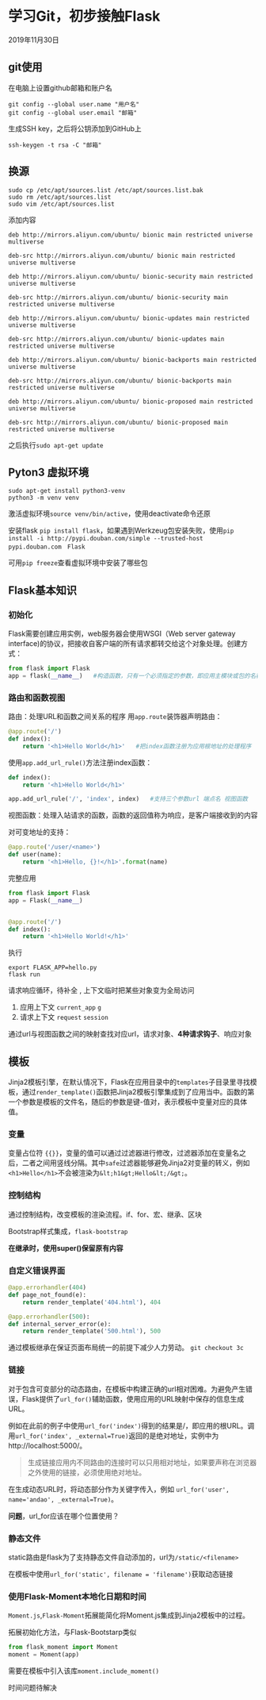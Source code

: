 # 学习Git，初步接触Flask

2019年11月30日

## git使用

在电脑上设置github邮箱和账户名

```shell
git config --global user.name "用户名"
git config --global user.email "邮箱"
```

生成SSH key，之后将公钥添加到GitHub上

```shell
ssh-keygen -t rsa -C "邮箱"
```


## 换源
```shell
sudo cp /etc/apt/sources.list /etc/apt/sources.list.bak
sudo rm /etc/apt/sources.list
sudo vim /etc/apt/sources.list
```

添加内容
```
deb http://mirrors.aliyun.com/ubuntu/ bionic main restricted universe multiverse

deb-src http://mirrors.aliyun.com/ubuntu/ bionic main restricted universe multiverse

deb http://mirrors.aliyun.com/ubuntu/ bionic-security main restricted universe multiverse

deb-src http://mirrors.aliyun.com/ubuntu/ bionic-security main restricted universe multiverse

deb http://mirrors.aliyun.com/ubuntu/ bionic-updates main restricted universe multiverse

deb-src http://mirrors.aliyun.com/ubuntu/ bionic-updates main restricted universe multiverse

deb http://mirrors.aliyun.com/ubuntu/ bionic-backports main restricted universe multiverse

deb-src http://mirrors.aliyun.com/ubuntu/ bionic-backports main restricted universe multiverse

deb http://mirrors.aliyun.com/ubuntu/ bionic-proposed main restricted universe multiverse

deb-src http://mirrors.aliyun.com/ubuntu/ bionic-proposed main restricted universe multiverse
```
之后执行``sudo apt-get update``

## Pyton3 虚拟环境

```
sudo apt-get install python3-venv
python3 -m venv venv
```
激活虚拟环境``source venv/bin/active``，使用deactivate命令还原

安装flask ``pip install flask``，如果遇到Werkzeug包安装失败，使用``pip install -i http://pypi.douban.com/simple --trusted-host pypi.douban.com　Flask``

可用``pip freeze``查看虚拟环境中安装了哪些包

## Flask基本知识

### 初始化

Flask需要创建应用实例，web服务器会使用WSGI（Web server gateway interface)的协议，把接收自客户端的所有请求都转交给这个对象处理。创建方式：

```python
from flask import Flask
app = flask(__name__)   #构造函数，只有一个必须指定的参数，即应用主模块或包的名称
```

### 路由和函数视图

路由：处理URL和函数之间关系的程序
用``app.route``装饰器声明路由：

```python
@app.route('/')
def index():
    return '<h1>Hello World</h1>'   #把index函数注册为应用根地址的处理程序
```

使用``app.add_url_rule()``方法注册index函数：
```python
def index():
    return '<h1>Hello World</h1>'

app.add_url_rule('/', 'index', index)   #支持三个参数url 端点名 视图函数
```

视图函数：处理入站请求的函数，函数的返回值称为响应，是客户端接收到的内容

对可变地址的支持：
```python
@app.route('/user/<name>')
def user(name):
    return '<h1>Hello, {}!</h1>'.format(name)
```

完整应用
```python
from flask import Flask
app = Flask(__name__)


@app.route('/')
def index():
    return '<h1>Hello World!</h1>'
```

执行
```
export FLASK_APP=hello.py 
flask run
```

请求响应循环，待补全 ,
上下文临时把某些对象变为全局访问
1. 应用上下文 ``current_app`` ``g``
2. 请求上下文 ``request`` ``session``

通过url与视图函数之间的映射查找对应url，请求对象、**4种请求钩子**、响应对象

## 模板

Jinja2模板引擎，在默认情况下，Flask在应用目录中的``templates``子目录里寻找模板，通过``render_template()``函数把Jinja2模板引擎集成到了应用当中。函数的第一个参数是模板的文件名，随后的参数是键-值对，表示模板中变量对应的具体值。

### 变量

变量占位符 ``{{}}``，变量的值可以通过过滤器进行修改，过滤器添加在变量名之后，二者之间用竖线分隔。其中``safe``过滤器能够避免Jinja2对变量的转义，例如``<h1>Hello</h1>``不会被渲染为``&lt;h1&gt;Hello&lt;/&gt;``。

### 控制结构

通过控制结构，改变模板的渲染流程。if、for、宏、继承、区块

Bootstrap样式集成，``flask-bootstrap``

**在继承时，使用super()保留原有内容**

### 自定义错误界面

```python
@app.errorhandler(404)
def page_not_found(e):
    return render_template('404.html'), 404

@app.errorhandler(500):
def internal_server_error(e):
    return render_template('500.html'), 500
```

通过模板继承在保证页面布局统一的前提下减少人力劳动。 ``git checkout 3c``

### 链接

对于包含可变部分的动态路由，在模板中构建正确的url相对困难。为避免产生错误，Flask提供了``url_for()``辅助函数，使用应用的URL映射中保存的信息生成URL。

例如在此前的例子中使用``url_for('index')``得到的结果是/，即应用的根URL。调用``url_for('index', _external=True)``返回的是绝对地址，实例中为 http://localhost:5000/。

>生成链接应用内不同路由的连接时可以只用相对地址，如果要声称在浏览器之外使用的链接，必须使用绝对地址。

在生成动态URL时，将动态部分作为关键字传入，例如 ``url_for('user', name='andao', _external=True)``。

**问题**，url_for应该在哪个位置使用？

### 静态文件

static路由是flask为了支持静态文件自动添加的，url为``/static/<filename>``

在模板中使用``url_for('static', filename = 'filename')``获取动态链接

### 使用Flask-Moment本地化日期和时间

``Moment.js``,``Flask-Moment``拓展能简化将Moment.js集成到Jinja2模板中的过程。

拓展初始化方法，与Flask-Bootstarp类似
```python
from flask_moment import Moment
moment = Moment(app)
```

需要在模板中引入该库``moment.include_moment()``

时间问题待解决
